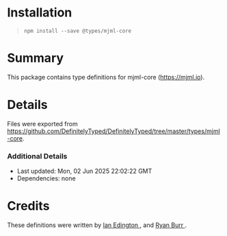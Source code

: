 # Installation
> `npm install --save @types/mjml-core`

# Summary
This package contains type definitions for mjml-core (https://mjml.io).

# Details
Files were exported from https://github.com/DefinitelyTyped/DefinitelyTyped/tree/master/types/mjml-core.

### Additional Details
 * Last updated: Mon, 02 Jun 2025 22:02:22 GMT
 * Dependencies: none

# Credits
These definitions were written by [Ian Edington      ](https://github.com/IanEdington), and [Ryan Burr         ](https://github.com/ryanburr).
